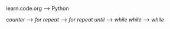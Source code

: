   learn.code.org   -->   Python

  *counter*        -->   *for* 
  *repeat*         -->   *for* 
  *repeat until*   -->   *while* 
  *while*          -->   *while*

